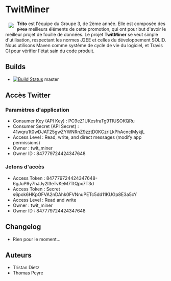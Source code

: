 # TwitMiner

<a href="https://github.com/GeeksdelaCave/aidons-les-fermiers"><img src="https://informaix.com/ressources/dromedary-looking-right-2.png" align="left" hspace="10" vspace="6" /></a>

**Trito** est l'équipe du Groupe 3, de 2ème année. Elle est composée des <del>pires</del> meilleurs éléments de cette
promotion, qui ont pour but d'avoir le meilleur projet de fouille de données. Le projet **TwitMiner** se veut
simple d'utilisation, respectant les normes J2EE et celles du développement SOLID. Nous utilisons Maven comme système de
cycle de vie du logiciel, et Travis CI pour vérifier l'état sain du code produit.

## Builds

- [![Build Status](https://travis-ci.org/GeeksdelaCave/TwitMiner.svg?branch=master)](https://travis-ci.org/GeeksdelaCave/TwitMiner) master

## Accès Twitter

### Paramètres d'application

- Consumer Key (API Key) : PC9eZ1UKesfraTg9TlUSOKQRu
- Consumer Secret (API Secret) : 41wqru1t0wDJAT25gwZYWNRnZ9zztD0KCzrILkPhAcncIMykjL
- Access Level : Read, write, and direct messages (modify app permissions)
- Owner : twit_miner
- Owner ID : 847779724424347648

### Jetons d'accès

- Access Token : 847779724424347648-6gJuP6y7hJJy2I3eTvKeM7TtQpx7T3d
- Access Token : Secret s6pok6HKpOFVA2nDAhk0FVNnuPETc5dd11KUGp8E3a5cY
- Access Level : Read and write
- Owner : twit_miner
- Owner ID : 847779724424347648

## Changelog

- Rien pour le moment...

## Auteurs

- Tristan Dietz
- Thomas Peyre
